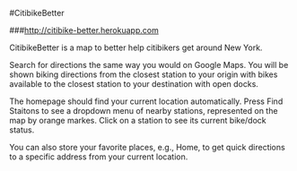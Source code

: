 #CitibikeBetter

###<http://citibike-better.herokuapp.com>

CitibikeBetter is a map to better help citibikers get around New York.

Search for directions the same way you would on Google Maps. You will be shown biking directions from the closest station to your origin with bikes available to the closest station to your destination with open docks.

The homepage should find your current location automatically. Press Find Staitons to see a dropdown menu of nearby stations, represented on the map by orange markes. Click on a station to see its current bike/dock status.

You can also store your favorite places, e.g., Home, to get quick directions to a specific address from your current location.
